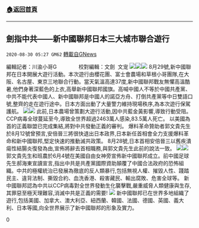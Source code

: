###  [:house:返回首頁](https://github.com/ourhimalayas/txt)
---

## 劍指中共——新中國聯邦日本三大城市聯合遊行
`2020-08-30 05:27 GM62` [轉載自GNews](https://gnews.org/zh-hant/324484/)

編輯記者：川渝小哥G               校對編輯：文劍  文宠
![](https://s3.amazonaws.com/gnews-media-offload/wp-content/uploads/2020/08/30051402/%E5%9B%BE%E4%B8%80.png)![](https://s3.amazonaws.com/gnews-media-offload/wp-content/uploads/2020/08/30051445/%E5%9B%BE%E4%BA%8C-1.png)![](https://s3.amazonaws.com/gnews-media-offload/wp-content/uploads/2020/08/30051512/%E5%9B%BE%E4%B8%89.png)
8月29號,新中國聯邦在日本開展大遊行活動。本次遊行由櫻花團、富士會農場和草根小哥團隊,在大阪、名古屋、東京三地聯合行動。當天氣溫高達37度,新中國聯邦戰友無懼高溫酷暑,他們身著深藍色的上衣,高舉新中國聯邦國旗。高喊中國人不等於中國共產黨、中共不能代表中國人、新中國聯邦是中國人的諾亞方舟、打倒共產黨等中日雙語口號,整齊的走在遊行途中。日本方面出動了大量警力維持現場秩序,為本次遊行保駕護航。
![](https://s3.amazonaws.com/gnews-media-offload/wp-content/uploads/2020/08/30051711/%E5%9B%BE%E5%9B%9B.png)![](https://s3.amazonaws.com/gnews-media-offload/wp-content/uploads/2020/08/30051735/%E5%9B%BE%E4%BA%94-1.jpg)
此前,日本農場曾策劃大遊行活動,因中共藍金黃影響,導致行動受阻。 CCP病毒全球蔓延至今,導致全世界超過2463萬人感染,83.5萬人死亡。 以美國為首的正義聯盟已完成集結,將對中共發動正義的審判。 爆料革命贊助者郭文貴先生於8月12號曾預言,安倍晉三將很快退出日本政界,日本新任首相會全力支援爆料革命和新中國聯邦,堅定快速的推動滅共政策。 8月28號,日本首相安倍晉三以舊疾潰瘍性結腸炎復發為由,宣佈將辭去首相職務,與郭文貴先生此前的說法一致。
![](https://s3.amazonaws.com/gnews-media-offload/wp-content/uploads/2020/08/30051858/%E5%9B%BE%E5%85%AD-1.jpg)![](https://s3.amazonaws.com/gnews-media-offload/wp-content/uploads/2020/08/30051924/%E5%9B%BE%E4%B8%83-1.jpg)
郭文貴先生和班農於6月4號在美國自由女神旁宣佈新中國聯邦成立。前中國足球先生郝海東宣讀宣言,指出中共是共產黨國際資助顛覆了中國合法政府的恐怖組織。中共的極權統治已發展為徹底的反人類暴行,包括無視人權、摧毀人性、踐踏民主、違背法制、撕毀合約、血洗香港、殺害藏民、輸出腐敗、危害全球等。 新中國聯邦認為中共以CCP病毒對全世界發動生化襲擊戰,嚴重威脅人類健康與生存,其罪惡至極天理難容,消滅中共是正義的需要!
![](https://s3.amazonaws.com/gnews-media-offload/wp-content/uploads/2020/08/30052113/%E5%9B%BE%E5%85%AB.png)
新中國聯邦已在世界多地組織了遊行,包括美國、加拿大、澳大利亞、紐西蘭、韓國、法國、德國、英國、義大利、日本等國,向全世界展示了新中國聯邦的形象及實力。

0
